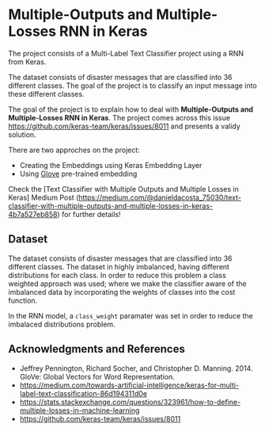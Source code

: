 # Multiple-Outputs and Multiple-Losses RNN in Keras
The project consists of a Multi-Label Text Classifier project using a RNN from Keras.

The dataset consists of disaster messages that are classified into 36 different classes. The goal of the project is to classify an input message into these different classes.

The goal of the project is to explain how to deal with **Multiple-Outputs and Multiple-Losses RNN in Keras**. The project comes across this issue https://github.com/keras-team/keras/issues/8011 and presents a validy solution.

There are two approches on the project:
- Creating the Embeddings using Keras Embedding Layer
- Using [Glove](https://nlp.stanford.edu/projects/glove/) pre-trained embedding

Check the [Text Classifier with Multiple Outputs and Multiple Losses in Keras] Medium Post (https://medium.com/@danieldacosta_75030/text-classifier-with-multiple-outputs-and-multiple-losses-in-keras-4b7a527eb858) for further details!

## Dataset
The dataset consists of disaster messages that are classified into 36 different classes. The dataset in highly imbalanced, having different distributions for each class. In order to reduce this problem a class weighted approach was used; where we make the classifier aware of the imbalanced data by incorporating the weights of classes into the cost function.

In the RNN model, a ```class_weight``` paramater was set in order to reduce the imbalaced distributions problem.

## Acknowledgments and References
- Jeffrey Pennington, Richard Socher, and Christopher D. Manning. 2014. GloVe: Global Vectors for Word Representation.
- https://medium.com/towards-artificial-intelligence/keras-for-multi-label-text-classification-86d194311d0e
- https://stats.stackexchange.com/questions/323961/how-to-define-multiple-losses-in-machine-learning
- https://github.com/keras-team/keras/issues/8011
